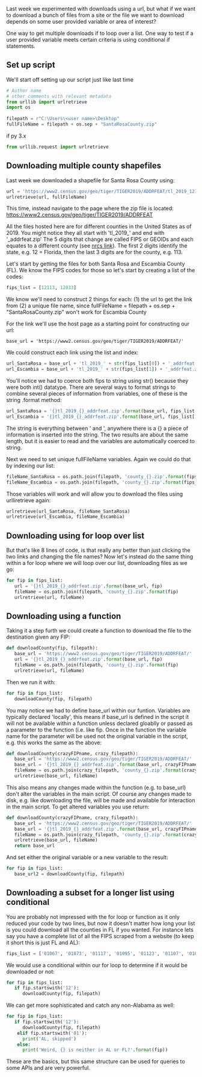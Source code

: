 Last week we experimented with downloads using a url, but what if we want to download a bunch of files from a site or the file we want to download depends on some user provided variable or area of interest?

One way to get multiple downloads if to loop over a list.
One way to test if a user provided variable meets certain criteria is using conditional if statements.

## Set up script
We'll start off setting up our script just like last time

```python
# Author name
# other comments with relevant metadata
from urllib import urlretrieve
import os
   
filepath = r"C:\Users\<user name>\Desktop"
fullFileName = filepath + os.sep + "SantaRosaCounty.zip"
```

if py 3.x
```python
from urllib.request import urlretrieve
```
## Downloading multiple county shapefiles

Last week we downloaded a shapefile for Santa Rosa County using:
```python
url = 'https://www2.census.gov/geo/tiger/TIGER2019/ADDRFEAT/tl_2019_12113_addrfeat.zip'
urlretrieve(url, fullFileName)
```
This time, instead navigate to the page where the zip file is located: https://www2.census.gov/geo/tiger/TIGER2019/ADDRFEAT

All the files hosted here are for different counties in the United States as of 2019. You might notice they all start with 'tl_2019_' and end with '_addrfeat.zip' The 5 digits that change are called FIPS or GEOIDs and each equates to a different county (see [nrcs link](https://www.nrcs.usda.gov/wps/portal/nrcs/detail/fl/about/?cid=nrcs143_013697)). The first 2 digits identify the state, e.g. 12 = Florida, then the last 3 digits are for the county, e.g.  113. 

Let's start by getting the files for both Santa Rosa and Escambia County (FL). We know the FIPS codes for those so let's start by creating a list of the codes:
```python
fips_list = [12113, 12033]
```
We know we'll need to construct 2 things for each:
     (1) the url to get the link from 
     (2) a unique file name, since fullFileName = filepath + os.sep + "SantaRosaCounty.zip" won't work for Escambia County

For the link we'll use the host page as a starting point for constructing our url:

    base_url = 'https://www2.census.gov/geo/tiger/TIGER2019/ADDRFEAT/'

We could construct each link using the list and index:

```python
url_SantaRosa = base_url + 'tl_2019_' + str(fips_list[0]) + '_addrfeat.zip'
url_Escambia = base_url + 'tl_2019_' + str(fips_list[1]) + '_addrfeat.zip'
```

You'll notice we had to coerce both fips to string using str() because they were both int() datatype. There are several ways to format strings to combine several pieces of information from variables, one of these is the string .format method:

```python
url_SantaRosa = '{}tl_2019_{}_addrfeat.zip'.format(base_url, fips_list[0])
url_Escambia = '{}tl_2019_{}_addrfeat.zip'.format(base_url, fips_list[1])
```

The string is everything between ' and ', anywhere there is a {} a piece of information is inserted into the string. The two results are about the same length, but it is easier to read and the variables are automatically coerced to string.

Next we need to set unique fullFileName variables. Again we could do that by indexing our list:

```python
fileName_SantaRosa = os.path.join(filepath, 'county_{}.zip'.format(fips_list[0]))
fileName_Escambia = os.path.join(filepath, 'county_{}.zip'.format(fips_list[1]))
```

Those variables will work and will allow you to download the files using urlliretrieve again:

```python
urlretrieve(url_SantaRosa, fileName_SantaRosa)
urlretrieve(url_Escambia, fileName_Escambia)
```
## Downloading using for loop over list
But that's like 8 lines of code, is that really any better than just clicking the two links and changing the file names? Now let's instead do the same thing within a for loop where we will loop over our list, downloading files as we go:

```python
for fip in fips_list:
   url = '{}tl_2019_{}_addrfeat.zip'.format(base_url, fip)
   fileName = os.path.join(filepath, 'county_{}.zip'.format(fip)
   urlretrieve(url, fileName)
```
## Downloading using a function
Taking it a step furth we could create a function to download the file to the destination given any FIP:

```python
def downloadCounty(fip, filepath):
   base_url = 'https://www2.census.gov/geo/tiger/TIGER2019/ADDRFEAT/'
   url = '{}tl_2019_{}_addrfeat.zip'.format(base_url, fip)
   fileName = os.path.join(filepath, 'county_{}.zip'.format(fip)
   urlretrieve(url, fileName)
```

Then we run it with:

```python
for fip in fips_list:
   downloadCounty(fip, filepath)
```

You may notice we had to define base_url within our funtion. Variables are typically declared 'locally', this means if base_url is defined in the script it will not be available within a function unless declared gloablly or passed as a parameter to the function (i.e. like fip. Once in the function the variable name for the parameter will be used not the original variable in the script, e.g. this works the same as the above:

```python
def downloadCounty(crazyFIPname, crazy_filepath):
   base_url = 'https://www2.census.gov/geo/tiger/TIGER2019/ADDRFEAT/'
   base_url = '{}tl_2019_{}_addrfeat.zip'.format(base_url, crazyFIPname)
   fileName = os.path.join(crazy_filepath, 'county_{}.zip'.format(crazyFIPname)
   urlretrieve(base_url, fileName)
```

This also means any changes made within the function (e.g. to base_url) don't alter the variables in the main script. Of course any changes made to disk, e.g. like downloading the file, will be made and available for interaction in the main script. To get altered variables you use return:

```python
def downloadCounty(crazyFIPname, crazy_filepath):
   base_url = 'https://www2.census.gov/geo/tiger/TIGER2019/ADDRFEAT/'
   base_url = '{}tl_2019_{}_addrfeat.zip'.format(base_url, crazyFIPname)
   fileName = os.path.join(crazy_filepath, 'county_{}.zip'.format(crazyFIPname)
   urlretrieve(base_url, fileName)
   return base_url
```

And set either the original variable or a new variable to the result:

```python
for fip in fips_list:
   base_url2 = downloadCounty(fip, filepath)
```
## Downloading a subset for a longer list using conditional
You are probably not impressed with the for loop or function as it only reduced your code by two lines, but now it doesn't matter how long your list is you could download all the counties in FL if you wanted. For instance lets say you have a complete list of all the FIPS scraped from a website (to keep it short this is just FL and AL):

```python
fips_list = ['01067', '01073', '01117', '01095', '01123', '01107', '01039', '01015', '01043', '01115', '01083', '01053', '01055', '01081', '01003', '01097', '01007', '01071', '01109', '01021', '01131', '01127', '01019', '01121', '01005', '01045', '01103', '01091', '01069', '01031', '01035', '01057', '01077', '01049', '01061', '01065', '01013', '01093', '01133', '01029', '01089', '01025', '01017', '01027', '01119', '01041', '01105', '01001', '01051', '01099', '01101', '01079', '01033', '01125', '01009', '01113', '01059', '01111', '01047', '01075', '01087', '01011', '01023', '01037', '01063', '01085', '01129', '12001', '12117', '12081', '12037', '12095', '12027', '12031', '12099', '12105', '12086', '12055', '12103', '12083', '12013', '12059', '12071', '12049', '12077', '12053', '12035', '12119', '12005', '12009', '12075', '12039', '12133', '12069', '12051', '12011', '12107', '12091', '12017', '12101', '12127', '12131', '12021', '12041', '12061', '12089', '12111', '12063', '12019', '12113', '12007', '12047', '12087', '12097', '12125', '12023', '12121', '12003', '12079', '12065', '12043', '12115', '12093', '12033', '12123', '12057', '12045', '12015', '12129', '12109', '12085', '12073', '12029', '12067']
```

We would use a conditional within our for loop to determine if it would be downloaded or not:

```python
for fip in fips_list:
   if fip.startswith('12'):
      downloadCounty(fip, filepath)
```

We can get more sophisticated and catch any non-Alabama as well:

```python
for fip in fips_list:
   if fip.startswith('12'):
      downloadCounty(fip, filepath)
    elif fip.startswith('01'):
      print('AL, skipped')
    else:
      print('Weird, {} is neither in AL or FL?'.format(fip))
```

These are the basics, but this same structure can be used for queries to some APIs and are very powerful.
